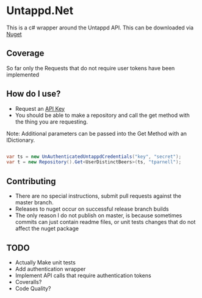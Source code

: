 # Untappd.Net

This is a c# wrapper around the Untappd API. This can be downloaded via [Nuget](https://www.nuget.org/packages/Untappd.Net/)

## Coverage

So far only the Requests that do not require user tokens have been implemented


## How do I use?

* Request an [API Key](http://untappd.com/api/register)
* You should be able to make a repository and call the get method with the thing you are requesting.

Note: Additional parameters can be passed into the Get Method with an IDictionary.

```csharp

var ts = new UnAuthenticatedUntappdCredentials("key", "secret");
var t = new Repository().Get<UserDistinctBeers>(ts, "tparnell");


```


## Contributing

* There are no special instructions, submit pull requests against the master branch.
* Releases to nuget occur on successful release branch builds
 * The only reason I do not publish on master, is because sometimes commits can just contain readme files, or unit tests changes that do not affect the nuget package

## TODO

* Actually Make unit tests
* Add authentication wrapper
* Implement API calls that require authentication tokens
* Coveralls?
* Code Quality?
